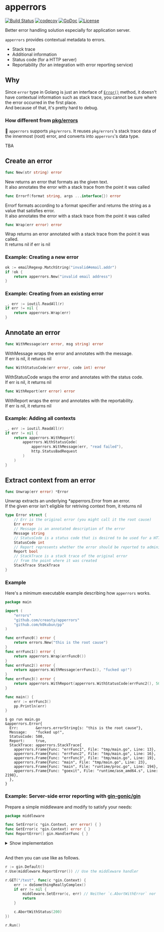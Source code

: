 apperrors
=========

[![Build Status](https://travis-ci.org/creasty/apperrors.svg?branch=master)](https://travis-ci.org/creasty/apperrors)
[![codecov](https://codecov.io/gh/creasty/apperrors/branch/master/graph/badge.svg)](https://codecov.io/gh/creasty/apperrors)
[![GoDoc](https://godoc.org/github.com/creasty/apperrors?status.svg)](https://godoc.org/github.com/creasty/apperrors)
[![License](https://img.shields.io/github/license/creasty/apperrors.svg)](./LICENSE)

Better error handling solution especially for application server.

`apperrors` provides contextual metadata to errors.

- Stack trace
- Additional information
- Status code (for a HTTP server)
- Reportability (for an integration with error reporting service)


Why
---

Since `error` type in Golang is just an interface of [`Error()`](https://golang.org/ref/spec#Errors) method, it doesn't have contextual information such as stack trace, you cannot be sure where the error occurred in the first place.  
And because of that, it's pretty hard to debug.

### How different from [pkg/errors](https://github.com/pkg/errors)

:memo: `apperrors` supports `pkg/errors`. It reuses `pkg/errors`'s stack trace data of the innermost (root) error, and converts into `apperrors`'s data type.

TBA



Create an error
---------------

```go
func New(str string) error
```

New returns an error that formats as the given text.  
It also annotates the error with a stack trace from the point it was called

```go
func Errorf(format string, args ...interface{}) error
```

Errorf formats according to a format specifier and returns the string
as a value that satisfies error.  
It also annotates the error with a stack trace from the point it was called

```go
func Wrap(err error) error
```

Wrap returns an error annotated with a stack trace from the point it was called.  
It returns nil if err is nil

### Example: Creating a new error

```go
ok := emailRegexp.MatchString("invalid#email.addr")
if !ok {
	return apperrors.New("invalid email address")
}
```

### Example: Creating from an existing error

```go
_, err := ioutil.ReadAll(r)
if err != nil {
	return apperrors.Wrap(err)
}
```


Annotate an error
-----------------

```go
func WithMessage(err error, msg string) error
```

WithMessage wraps the error and annotates with the message.  
If err is nil, it returns nil

```go
func WithStatusCode(err error, code int) error
```

WithStatusCode wraps the error and annotates with the status code.  
If err is nil, it returns nil

```go
func WithReport(err error) error
```

WithReport wraps the error and annotates with the reportability.  
If err is nil, it returns nil

### Example: Adding all contexts

```go
_, err := ioutil.ReadAll(r)
if err != nil {
	return apperrors.WithReport(
		apperrors.WithStatusCode(
			apperrors.WithMessage(err, "read failed"),
			http.StatusBadRequest
		)
	)
}
```


Extract context from an error
-----------------------------

```go
func Unwrap(err error) *Error
```

Unwrap extracts an underlying \*apperrors.Error from an error.  
If the given error isn't eligible for retriving context from,
it returns nil

```go
type Error struct {
	// Err is the original error (you might call it the root cause)
	Err error
	// Message is an annotated description of the error
	Message string
	// StatusCode is a status code that is desired to be used for a HTTP response
	StatusCode int
	// Report represents whether the error should be reported to administrators
	Report bool
	// StackTrace is a stack trace of the original error
	// from the point where it was created
	StackTrace StackTrace
}
```

### Example

Here's a minimum executable example describing how `apperrors` works.

```go
package main

import (
	"errors"
	"github.com/creasty/apperrors"
	"github.com/k0kubun/pp"
)

func errFunc0() error {
	return errors.New("this is the root cause")
}
func errFunc1() error {
	return apperrors.Wrap(errFunc0())
}
func errFunc2() error {
	return apperrors.WithMessage(errFunc1(), "fucked up!")
}
func errFunc3() error {
	return apperrors.WithReport(apperrors.WithStatusCode(errFunc2(), 500))
}

func main() {
	err := errFunc3()
	pp.Println(err)
}
```

```sh-session
$ go run main.go
&apperrors.Error{
  Err:        &errors.errorString{s: "this is the root cause"},
  Message:    "fucked up!",
  StatusCode: 500,
  Report:     true,
  StackTrace: apperrors.StackTrace{
    apperrors.Frame{Func: "errFunc1", File: "tmp/main.go", Line: 13},
    apperrors.Frame{Func: "errFunc2", File: "tmp/main.go", Line: 16},
    apperrors.Frame{Func: "errFunc3", File: "tmp/main.go", Line: 19},
    apperrors.Frame{Func: "main", File: "tmp/main.go", Line: 23},
    apperrors.Frame{Func: "main", File: "runtime/proc.go", Line: 194},
    apperrors.Frame{Func: "goexit", File: "runtime/asm_amd64.s", Line: 2198},
  },
}
```

### Example: Server-side error reporting with [gin-gonic/gin](https://github.com/gin-gonic/gin)

Prepare a simple middleware and modify to satisfy your needs:

```go
package middleware

func SetError(c *gin.Context, err error) { }
func GetError(c *gin.Context) error { }
func ReportError() gin.HandlerFunc { }
```

<details>

<summary>Show implementation</summary>

```go
package middleware

import (
	"github.com/gin-gonic/gin"
	"github.com/creasty/apperrors"
)

const contextError = "AppError"

func SetError(c *gin.Context, err error) {
	c.Set(contextError, err)
}

func GetError(c *gin.Context) error {
	if v, exists := c.Get(contextError); exists {
		if err, ok := v.(error); ok {
			return err
		}
	}

	return nil
}

func ReportError() gin.HandlerFunc {
	return func(c *gin.Context) {
		c.Next()

		err := GetError(c)
		if err == nil {
			return
		}

		if appErr := apperrors.Unwrap(err); appErr != nil {
			if appErr.Report {
				// Send to an external service
			}

			if appErr.Message != "" {
				// Expose a message in the header
				c.Header("X-App-Error", appErr.Message)
			}

			if appErr.StatusCode != 0 {
				// Set status code accordingly
				c.Status(appErr.StatusCode)
			}
		}
	}
}
```

</details><br>

And then you can use like as follows.

```go
r := gin.Default()
r.Use(middleware.ReportError()) // Use the middleware handler

r.GET("/test", func(c *gin.Context) {
	err := doSomethingReallyComplex()
	if err != nil {
		middleware.SetError(c, err) // Neither `c.AbortWithError` nor `c.Error`
		return
	}

	c.AbortWithStatus(200)
})

r.Run()
```
